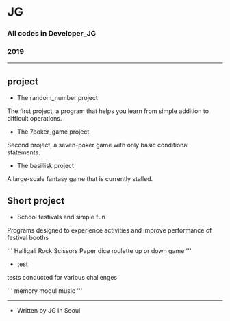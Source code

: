 # JG
### All codes in Developer_JG

### 2019
---

## project

- The random_number project

The first project, a program that helps you learn from simple addition to difficult operations.


- The 7poker_game project

Second project, a seven-poker game with only basic conditional statements.


- The basillisk project

A large-scale fantasy game that is currently stalled.

## Short project

- School festivals and simple fun

Programs designed to experience activities and
improve performance of festival booths

'''
Halligali
Rock Scissors Paper
dice
roulette
up or down game
'''



- test

tests conducted for various challenges

'''
memory
modul
music
'''


---
 * Written by JG in Seoul
